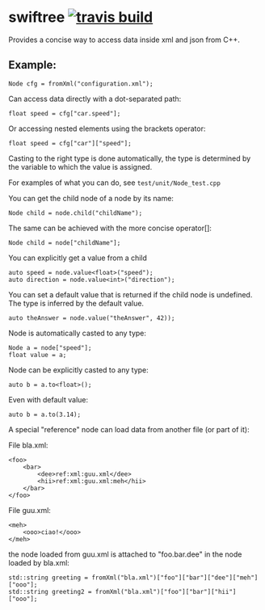 # swiftree [![travis build](http://img.shields.io/travis/alessandro-pezzato/swiftree.svg?style=flat)](https://travis-ci.org/alessandro-pezzato/swiftree)

Provides a concise way to access data inside xml and json from C++.

## Example:

    Node cfg = fromXml("configuration.xml");

Can access data directly with a dot-separated path:

    float speed = cfg["car.speed"];

Or accessing nested elements using the brackets operator:

    float speed = cfg["car"]["speed"];

Casting to the right type is done automatically, the type is
determined by the variable to which the value is assigned.

For examples of what you can do, see `test/unit/Node_test.cpp`

You can get the child node of a node by its name:

	Node child = node.child("childName");

The same can be achieved with the more concise operator[]:

	Node child = node["childName"];

You can explicitly get a value from a child 
	
	auto speed = node.value<float>("speed");
	auto direction = node.value<int>("direction");

You can set a default value that is returned if the child node is undefined.
The type is inferred by the default value.

	auto theAnswer = node.value("theAnswer", 42));

Node is automatically casted to any type:

	Node a = node["speed"];
	float value = a;

Node can be explicitly casted to any type: 

	auto b = a.to<float>();

Even with default value:

	auto b = a.to(3.14);

A special "reference" node can load data from another file (or part of it):

File bla.xml:

	<foo>
		<bar>
			<dee>ref:xml:guu.xml</dee>
			<hii>ref:xml:guu.xml:meh</hii>
		</bar>
	</foo>

File guu.xml:

	<meh>
		<ooo>ciao!</ooo>
	</meh>

the node loaded from guu.xml is attached to "foo.bar.dee" in the node loaded by bla.xml:

	std::string greeting = fromXml("bla.xml")["foo"]["bar"]["dee"]["meh"]["ooo"];
	std::string greeting2 = fromXml("bla.xml")["foo"]["bar"]["hii"]["ooo"];
